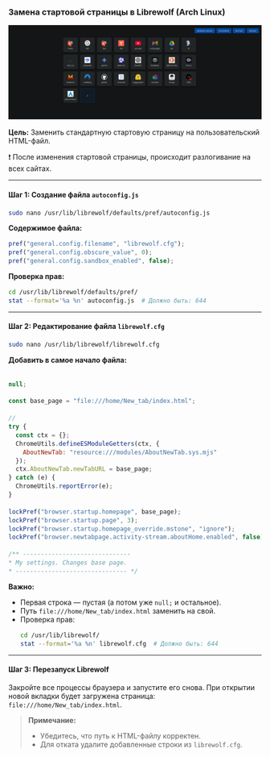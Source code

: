 ### Замена стартовой страницы в Librewolf (Arch Linux)

![Схема](example_image.png)

**Цель:** Заменить стандартную стартовую страницу на пользовательский HTML-файл.

❗️ После изменения стартовой страницы, происходит разлогивание на всех сайтах. 

---

#### Шаг 1: Создание файла `autoconfig.js`  
```bash
sudo nano /usr/lib/librewolf/defaults/pref/autoconfig.js
```  
**Содержимое файла:**  
```javascript
pref("general.config.filename", "librewolf.cfg");
pref("general.config.obscure_value", 0);
pref("general.config.sandbox_enabled", false);
```  
**Проверка прав:**  
```bash
cd /usr/lib/librewolf/defaults/pref/
stat --format='%a %n' autoconfig.js  # Должно быть: 644
```  

---

#### Шаг 2: Редактирование файла `librewolf.cfg`  
```bash
sudo nano /usr/lib/librewolf/librewolf.cfg
```  
**Добавить в самое начало файла:**  
```javascript

null;

const base_page = "file:///home/New_tab/index.html";

//
try {
  const ctx = {};
  ChromeUtils.defineESModuleGetters(ctx, {
    AboutNewTab: "resource:///modules/AboutNewTab.sys.mjs"
  });
  ctx.AboutNewTab.newTabURL = base_page;
} catch (e) {
  ChromeUtils.reportError(e);
}

lockPref("browser.startup.homepage", base_page);
lockPref("browser.startup.page", 3);
lockPref("browser.startup.homepage_override.mstone", "ignore");
lockPref("browser.newtabpage.activity-stream.aboutHome.enabled", false);

/** ------------------------------
* My settings. Changes base page.
* ------------------------------- */
```  
**Важно:**  
- Первая строка — пустая (а потом уже `null;` и остальное). 
- Путь `file:///home/New_tab/index.html` заменить на свой. 
- Проверка прав:  
  ```bash
  cd /usr/lib/librewolf/
  stat --format='%a %n' librewolf.cfg  # Должно быть: 644
  ```  

---

#### Шаг 3: Перезапуск Librewolf  
Закройте все процессы браузера и запустите его снова. При открытии новой вкладки будет загружена страница:  
`file:///home/New_tab/index.html`.  

> **Примечание:**  
> - Убедитесь, что путь к HTML-файлу корректен.  
> - Для отката удалите добавленные строки из `librewolf.cfg`.
